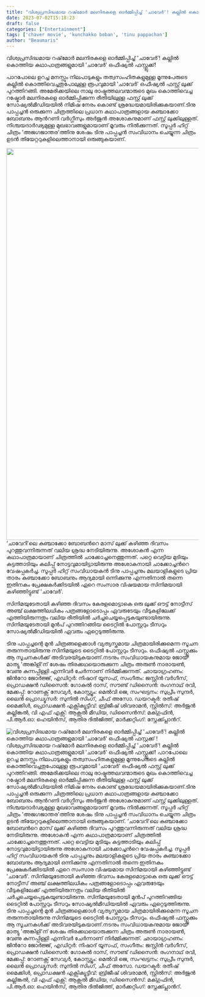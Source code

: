 ```yaml
---
title: "വിശ്വപ്രസിദ്ധമായ റഷ്‌മോർ മലനിരകളെ ഓർമ്മിപ്പിച്ച് 'ചാവേർ'! കല്ലിൽ കൊത്തിയ കഥാപാത്രങ്ങളുമായി 'ചാവേർ' ഒഫീഷ്യൽ ഫസ്റ്റ്ലുക്ക് !"
date: 2023-07-02T15:18:23
draft: false
categories: ["Entertainment"]
tags: ['chaver movie', 'kunchakko boban', 'tinu pappachan']
author: "Beaumaris"
---
```


വിശ്വപ്രസിദ്ധമായ റഷ്‌മോർ മലനിരകളെ ഓർമ്മിപ്പിച്ച് 'ചാവേർ'! കല്ലിൽ കൊത്തിയ കഥാപാത്രങ്ങളുമായി 'ചാവേർ' ഒഫീഷ്യൽ ഫസ്റ്റ്ലുക്ക്!

പാറപോലെ ഉറച്ച മനസ്സും നിലപാടുകളും തത്വസംഹിതകളുമുള്ള മൂന്നുപേരുടെ കല്ലിൽ കൊത്തിവെച്ചതുപോലുള്ള രൂപവുമായി 'ചാവേർ' ഒഫീഷ്യൽ ഫസ്റ്റ് ലുക്ക് പുറത്തിറങ്ങി. അമേരിക്കയിലെ നാലു രാഷ്ട്രത്തലവന്മാരുടെ മുഖം കൊത്തിവെച്ച റഷ്മോർ മലനിരകളെ ഓർമ്മിപ്പിക്കുന്ന രീതിയിലുള്ള ഫസ്റ്റ് ലുക്ക് സോഷ്യൽമീഡിയയിൽ നിമിഷ നേരം കൊണ്ട് ശ്രദ്ധേയമായിരിക്കുകയാണ്.ടിനു പാപ്പച്ചൻ ഒരുക്കുന്ന ചിത്രത്തിലെ പ്രധാന കഥാപാത്രങ്ങളായ കുഞ്ചാക്കോ ബോബനും ആന്‍റണി വർഗ്ഗീസും അർജുൻ അശോകനുമാണ് ഫസ്റ്റ് ലുക്കിലുള്ളത്. നിശ്ചയദാർഢ്യമുള്ള മുഖഭാവങ്ങളുമായാണ് മൂവരും നിൽക്കുന്നത്. സൂപ്പർ ഹിറ്റ്‌ ചിത്രം 'അജഗജാന്തര'ത്തിനു ശേഷം ടിനു പാപ്പച്ചൻ സംവിധാനം ചെയ്യുന്ന ചിത്രം ഉടൻ തിയേറ്ററുകളിലെത്താനായി ഒരുങ്ങുകയാണ്.

<a href="https://cdn.boolokam.com/articles/2023/07/2r2rrrr.jpg"><img class="size-large wp-image-401834 aligncenter" src="https://cdn.boolokam.com/articles/2023/07/2r2rrrr-714x1024.jpg" alt="" width="714" height="1024" /></a>‘ചാവേറി'ലെ കുഞ്ചാക്കോ ബോബന്‍റെ മാസ് ലുക്ക് കഴിഞ്ഞ ദിവസം പുറത്തുവന്നിരുന്നത് വലിയ ശ്രദ്ധ നേടിയിരുന്നു. അശോകൻ എന്ന കഥാപാത്രമായാണ് ചിത്രത്തിൽ ചാക്കോച്ചനെത്തുന്നത്. പറ്റെ വെട്ടിയ മുടിയും കട്ടത്താടിയും കലിപ്പ് നോട്ടവുമായിട്ടായിരുന്നു അശോകനായി ചാക്കോച്ചന്‍റെ വേഷപ്പകർച്ച. സൂപ്പർ ഹിറ്റ് സംവിധായകൻ ടിനു പാപ്പച്ചനും മലയാളികളുടെ പ്രിയ താരം കുഞ്ചാക്കോ ബോബനും ആദ്യമായി ഒന്നിക്കുന്നു എന്നതിനാൽ തന്നെ ഇതിനകം പ്രേക്ഷകർക്കിടയിൽ ഏറെ സംസാര വിഷയമായ സിനിമയായി കഴിഞ്ഞിട്ടുണ്ട് 'ചാവേർ'.

സിനിമയുടേതായി കഴിഞ്ഞ ദിവസം കേരളമൊട്ടാകെ ഒരു ലുക്ക് ഔട്ട് നോട്ടീസ് അഞ്ച് ലക്ഷത്തിലധികം പത്രങ്ങളോടൊപ്പം ഏവരുടേയും വീടുകളിലേക്ക് എത്തിയിരുന്നതും വലിയ രീതിയിൽ ചർച്ചചെയ്യപ്പെടുകയുണ്ടായിരുന്നു. സിനിമയുടേതായി മുൻപ് പുറത്തിറങ്ങിയ ടൈറ്റിൽ പോസ്റ്ററും ടീസറും സോഷ്യൽമീഡിയയിൽ ഏവരും ഏറ്റെടുത്തിരുന്നു.

ടിനു പാപ്പച്ചന്റെ മുൻ ചിത്രങ്ങളെക്കാൾ വ്യത്യസ്തമായ ചിത്രമായിരിക്കുമെന്ന സൂചന തരുന്നതായിരുന്നു സിനിമയുടെ ടൈറ്റിൽ പോസ്റ്ററും ടീസറും. ഒഫീഷ്യൽ ഫസ്റ്റ്ലുക്കും ആ സൂചനകൾക്ക് അടിവരയിടുകയാണ്.നടനും സംവിധായകനുമായ ജോയ് മാത്യു 'അങ്കിളി'ന് ശേഷം തിരക്കഥയൊരുക്കുന്ന ചിത്രം അരുൺ നാരായൺ, വേണു കുന്നപ്പിള്ളി എന്നിവർ ചേർന്നാണ് നിർമ്മിക്കുന്നത്. ഛായാഗ്രഹണം: ജിന്‍റോ ജോർജ്ജ്, എഡിറ്റർ: നിഷാദ് യൂസഫ്, സംഗീതം: ജസ്റ്റിൻ വർഗീസ്, പ്രൊഡക്ഷൻ ഡിസൈൻ: ഗോകുൽ ദാസ്, സൗണ്ട് ഡിസൈൻ: രംഗനാഥ് രവി, മേക്കപ്പ്: റോണക്സ് സേവ്യർ, കോസ്റ്റ്യൂം: മെൽവി ജെ, സംഘട്ടനം: സുപ്രീം സുന്ദർ, ലൈൻ പ്രൊഡ്യൂസർ: സുനിൽ സിംഗ്, ചീഫ് അസോ. ഡയറക്ടർ: രതീഷ് മൈക്കിൾ, പ്രൊഡക്ഷൻ എക്സിക്യുട്ടീവ്: ബ്രിജീഷ്‌ ശിവരാമൻ, സ്റ്റിൽസ്: അർജുൻ കല്ലിങ്കൽ, വി എഫ് എക്സ്: ആക്സൽ മീഡിയ, ഡിസൈൻസ്‌: മക്ഗുഫിൻ, പി.ആർ.ഓ: ഹെയിൻസ്, ആതിര ദിൽജിത്ത്, മാർക്കറ്റിംഗ്: സ്നേക്ക്പ്ലാന്‍റ്.


![വിശ്വപ്രസിദ്ധമായ റഷ്‌മോർ മലനിരകളെ ഓർമ്മിപ്പിച്ച് 'ചാവേർ'! കല്ലിൽ കൊത്തിയ കഥാപാത്രങ്ങളുമായി 'ചാവേർ' ഒഫീഷ്യൽ ഫസ്റ്റ്ലുക്ക് !](https://cdn.boolokam.com/articles/2023/07/2r2rrrr-714x1024.jpg)വിശ്വപ്രസിദ്ധമായ റഷ്‌മോർ മലനിരകളെ ഓർമ്മിപ്പിച്ച് 'ചാവേർ'! കല്ലിൽ കൊത്തിയ കഥാപാത്രങ്ങളുമായി 'ചാവേർ' ഒഫീഷ്യൽ ഫസ്റ്റ്ലുക്ക്! പാറപോലെ ഉറച്ച മനസ്സും നിലപാടുകളും തത്വസംഹിതകളുമുള്ള മൂന്നുപേരുടെ കല്ലിൽ കൊത്തിവെച്ചതുപോലുള്ള രൂപവുമായി 'ചാവേർ' ഒഫീഷ്യൽ ഫസ്റ്റ് ലുക്ക് പുറത്തിറങ്ങി. അമേരിക്കയിലെ നാലു രാഷ്ട്രത്തലവന്മാരുടെ മുഖം കൊത്തിവെച്ച റഷ്മോർ മലനിരകളെ ഓർമ്മിപ്പിക്കുന്ന രീതിയിലുള്ള ഫസ്റ്റ് ലുക്ക് സോഷ്യൽമീഡിയയിൽ നിമിഷ നേരം കൊണ്ട് ശ്രദ്ധേയമായിരിക്കുകയാണ്.ടിനു പാപ്പച്ചൻ ഒരുക്കുന്ന ചിത്രത്തിലെ പ്രധാന കഥാപാത്രങ്ങളായ കുഞ്ചാക്കോ ബോബനും ആന്‍റണി വർഗ്ഗീസും അർജുൻ അശോകനുമാണ് ഫസ്റ്റ് ലുക്കിലുള്ളത്. നിശ്ചയദാർഢ്യമുള്ള മുഖഭാവങ്ങളുമായാണ് മൂവരും നിൽക്കുന്നത്. സൂപ്പർ ഹിറ്റ്‌ ചിത്രം 'അജഗജാന്തര'ത്തിനു ശേഷം ടിനു പാപ്പച്ചൻ സംവിധാനം ചെയ്യുന്ന ചിത്രം ഉടൻ തിയേറ്ററുകളിലെത്താനായി ഒരുങ്ങുകയാണ്. [](https://cdn.boolokam.com/articles/2023/07/2r2rrrr.jpg)‘ചാവേറി'ലെ കുഞ്ചാക്കോ ബോബന്‍റെ മാസ് ലുക്ക് കഴിഞ്ഞ ദിവസം പുറത്തുവന്നിരുന്നത് വലിയ ശ്രദ്ധ നേടിയിരുന്നു. അശോകൻ എന്ന കഥാപാത്രമായാണ് ചിത്രത്തിൽ ചാക്കോച്ചനെത്തുന്നത്. പറ്റെ വെട്ടിയ മുടിയും കട്ടത്താടിയും കലിപ്പ് നോട്ടവുമായിട്ടായിരുന്നു അശോകനായി ചാക്കോച്ചന്‍റെ വേഷപ്പകർച്ച. സൂപ്പർ ഹിറ്റ് സംവിധായകൻ ടിനു പാപ്പച്ചനും മലയാളികളുടെ പ്രിയ താരം കുഞ്ചാക്കോ ബോബനും ആദ്യമായി ഒന്നിക്കുന്നു എന്നതിനാൽ തന്നെ ഇതിനകം പ്രേക്ഷകർക്കിടയിൽ ഏറെ സംസാര വിഷയമായ സിനിമയായി കഴിഞ്ഞിട്ടുണ്ട് 'ചാവേർ'. സിനിമയുടേതായി കഴിഞ്ഞ ദിവസം കേരളമൊട്ടാകെ ഒരു ലുക്ക് ഔട്ട് നോട്ടീസ് അഞ്ച് ലക്ഷത്തിലധികം പത്രങ്ങളോടൊപ്പം ഏവരുടേയും വീടുകളിലേക്ക് എത്തിയിരുന്നതും വലിയ രീതിയിൽ ചർച്ചചെയ്യപ്പെടുകയുണ്ടായിരുന്നു. സിനിമയുടേതായി മുൻപ് പുറത്തിറങ്ങിയ ടൈറ്റിൽ പോസ്റ്ററും ടീസറും സോഷ്യൽമീഡിയയിൽ ഏവരും ഏറ്റെടുത്തിരുന്നു. ടിനു പാപ്പച്ചന്റെ മുൻ ചിത്രങ്ങളെക്കാൾ വ്യത്യസ്തമായ ചിത്രമായിരിക്കുമെന്ന സൂചന തരുന്നതായിരുന്നു സിനിമയുടെ ടൈറ്റിൽ പോസ്റ്ററും ടീസറും. ഒഫീഷ്യൽ ഫസ്റ്റ്ലുക്കും ആ സൂചനകൾക്ക് അടിവരയിടുകയാണ്.നടനും സംവിധായകനുമായ ജോയ് മാത്യു 'അങ്കിളി'ന് ശേഷം തിരക്കഥയൊരുക്കുന്ന ചിത്രം അരുൺ നാരായൺ, വേണു കുന്നപ്പിള്ളി എന്നിവർ ചേർന്നാണ് നിർമ്മിക്കുന്നത്. ഛായാഗ്രഹണം: ജിന്‍റോ ജോർജ്ജ്, എഡിറ്റർ: നിഷാദ് യൂസഫ്, സംഗീതം: ജസ്റ്റിൻ വർഗീസ്, പ്രൊഡക്ഷൻ ഡിസൈൻ: ഗോകുൽ ദാസ്, സൗണ്ട് ഡിസൈൻ: രംഗനാഥ് രവി, മേക്കപ്പ്: റോണക്സ് സേവ്യർ, കോസ്റ്റ്യൂം: മെൽവി ജെ, സംഘട്ടനം: സുപ്രീം സുന്ദർ, ലൈൻ പ്രൊഡ്യൂസർ: സുനിൽ സിംഗ്, ചീഫ് അസോ. ഡയറക്ടർ: രതീഷ് മൈക്കിൾ, പ്രൊഡക്ഷൻ എക്സിക്യുട്ടീവ്: ബ്രിജീഷ്‌ ശിവരാമൻ, സ്റ്റിൽസ്: അർജുൻ കല്ലിങ്കൽ, വി എഫ് എക്സ്: ആക്സൽ മീഡിയ, ഡിസൈൻസ്‌: മക്ഗുഫിൻ, പി.ആർ.ഓ: ഹെയിൻസ്, ആതിര ദിൽജിത്ത്, മാർക്കറ്റിംഗ്: സ്നേക്ക്പ്ലാന്‍റ്.
